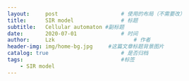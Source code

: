 ```yaml
---
layout:     post   				    # 使用的布局（不需要改）
title:      SIR model 				# 标题 
subtitle:   Cellular automaton #副标题
date:       2020-07-01 				# 时间
author:     Lzk 						# 作者
header-img: img/home-bg.jpg 	#这篇文章标题背景图片
catalog: true 						# 是否归档
tags:								#标签
    - SIR model
---
```

